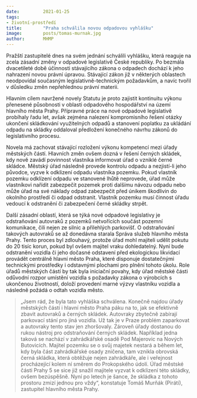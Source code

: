 ```yaml
---
date:         2021-01-25
tags:         
- životní-prostředí
title:        "Praha schválila novou odpadovou vyhlášku"
image: 	      posts/tomas-murnak.jpg
author:       MHMP
---
```


Pražští zastupitelé dnes na svém jednání schválili vyhlášku, která reaguje na zcela zásadní změny v odpadové legislativě České republiky. Po bezmála dvacetileté době účinnosti stávajícího zákona o odpadech dochází k jeho nahrazení novou právní úpravou. Stávající zákon již v některých oblastech neodpovídal současným legislativně-technickým požadavkům, a navíc tvořil v důsledku změn nepřehlednou právní materii.

Hlavním cílem navržené novely Statutu je proto zajistit kontinuitu výkonu přenesené působnosti v oblasti odpadového hospodářství na území hlavního města Prahy. Přípravné práce na nové odpadové legislativě probíhaly řadu let, avšak zejména nalezení kompromisního řešení otázky ukončení skládkování využitelných odpadů a stanovení poplatku za ukládání odpadu na skládky oddaloval předložení konečného návrhu zákonů do legislativního procesu.

Novela má zachovat stávající rozložení výkonu kompetencí mezi úřady městských částí. Hlavních změn ovšem dozná v řešení černých skládek, kdy nově zavádí povinnost vlastníka informovat úřad o vzniklé černé skládce. Městský úřad následně provede kontrolu odpadu a nezjistí-li jeho původce, vyzve k odklizení odpadu vlastníka pozemku. Pokud vlastník pozemku odklízení odpadu ve stanovené lhůtě neprovede, úřad může vlastníkovi nařídit zabezpečit pozemek proti dalšímu návozu odpadu nebo může úřad na své náklady odpad zabezpečit před únikem škodlivin do okolního prostředí či odpad odstranit. Vlastník pozemku musí činnost úřadu vedoucí k odstranění či zabezpečení černé skládky strpět.

Další zásadní oblastí, která se týká nové odpadové legislativy je odstraňování autovraků z pozemků netvořících součást pozemní komunikace, čili nejen ze silnic a přilehlých parkovišť. O odstraňování takových autovraků se až donedávna starala Správa služeb hlavního města Prahy. Tento proces byl zdlouhavý, protože úřad mohl majiteli udělit pokutu do 20 tisíc korun, pokud byl ovšem majitel vraku dohledatelný. Nyní bude odstranění vozidla či jeho dočasné odstavení před ekologickou likvidací provádět centrálně hlavní město Praha, které disponuje dostatečnými technickými prostředky i odstavnými plochami pro plnění tohoto úkolu. Role úřadů městských částí by tak byla iniciační povahy, kdy úřad městské části odůvodní rozpor umístění vozidla s požadavky zákona o výrobcích s ukončenou životností, doloží provedení marné výzvy vlastníku vozidla a následně požádá o odtah vozidla město. 

> „Jsem rád, že byla tato vyhláška schválena. Konečně najdou úřady městských částí i hlavní město Praha páku na to, jak se efektivně zbavit autovraků a černých skládek. Autovraky zbytečně zabírají parkovací stání pro jiná vozidla. Už tak je v Praze problém zaparkovat a autovraky tento stav jen zhoršovaly. Zároveň úřady dostanou do rukou nástroj pro odstraňování černých skládek. Například jedna taková se nachází v zahrádkářské osadě Pod Majerovic na Nových Butovicích. Majitel pozemku se o svůj majetek nestará a během let, kdy byla část zahrádkářské osady zničena, tam vznikla obrovská černá skládka, která obtěžuje nejen zahrádkáře, ale i veřejnost procházející kolem ní směrem do Prokopského údolí. Úřad městské části Prahy 5 se sice již snažil majitele vyzvat k odklizení této skládky, ovšem bezúspěšně. Nyní po letech je šance, že skládka z tohoto prostoru zmizí jednou pro vždy“, konstatuje Tomáš Murňák (Piráti), zastupitel hlavního města Prahy.
